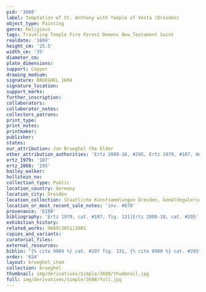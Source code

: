 ```yaml
---
pid: '3608'
label: Temptation of St. Anthony with Temple of Vesta (Dresden)
object_type: Painting
genre: Religious
tags: Traveling Temple Fire Forest Demons New_Testament Saint
realdate: '1604'
height_cm: '25.5'
width_cm: '35'
diameter_cm: 
plate_dimensions: 
support: Copper
drawing_medium: 
signature: BRUEGHEL 1604
signature_location: 
support_marks: 
further_inscription: 
collaborators: 
collaborator_notes: 
collectors_patrons: 
print_type: 
print_notes: 
printmaker: 
publisher: 
states: 
our_attribution: Jan Brueghel the Elder
other_attribution_authorities: 'Ertz 2008-10, #295, Ertz 1979, #107, Honig database'
ertz_1979: '107'
ertz_2008: '295'
bailey_walker: 
hollstein_no: 
collection_type: Public
location_country: Germany
location_city: Dresden
location_collection: Staatliche Kunstsammlungen Dresden, Gemäldegalerie Alte Meister
location_or_most_recent_sale_notes: 'inv. #878'
provenance: '6100'
bibliography: 'Ertz 1979, cat. #107, fig. 131|Ertz 2008-10, cat. #295'
exhibition_history: 
related_works: 9689|3851|3601
copies_and_variants: 
curatorial_files: 
external_resources: 
biblio: "{% cite 9004 %} cat. #107 fig. 131, {% cite 8900 %} cat. #295"
order: '654'
layout: brueghel_item
collection: brueghel
thumbnail: img/derivatives/simple/3608/thumbnail.jpg
full: img/derivatives/simple/3608/full.jpg
---
```

